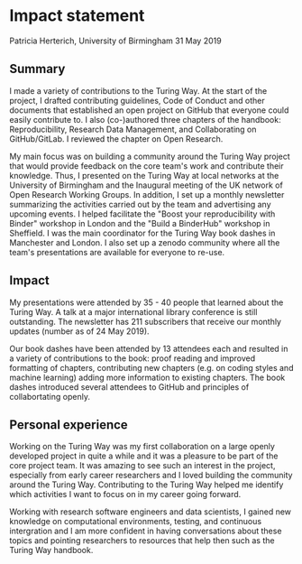 # Impact statement

Patricia Herterich, University of Birmingham
31 May 2019

## Summary

I made a variety of contributions to the Turing Way.
At the start of the project, I drafted contributing guidelines, Code of Conduct and other documents that established an open project on GitHub that everyone could easily contribute to.
I also (co-)authored three chapters of the handbook: Reproducibility, Research Data Management, and Collaborating on GitHub/GitLab.
I reviewed the chapter on Open Research.

My main focus was on building a community around the Turing Way project that would provide feedback on the core team's work and contribute their knowledge.
Thus, I presented on the Turing Way at local networks at the University of Birmingham and the Inaugural meeting of the UK network of Open Research Working Groups.
In addition, I set up a monthly newsletter summarizing the activities carried out by the team and advertising any upcoming events.
I helped facilitate the "Boost your reproducibility with Binder" workshop in London and the "Build a BinderHub" workshop in Sheffield.
I was the main coordinator for the Turing Way book dashes in Manchester and London.
I also set up a zenodo community where all the team's presentations are available for everyone to re-use.

## Impact

My presentations were attended by 35 - 40 people that learned about the Turing Way.
A talk at a major international library conference is still outstanding.
The newsletter has 211 subscribers that receive our monthly updates (number as of 24 May 2019).

Our book dashes have been attended by 13 attendees each and resulted in a variety of contributions to the book: proof reading and improved formatting of chapters, contributing new chapters (e.g. on coding styles and machine learning) adding more information to existing chapters.
The book dashes introduced several attendees to GitHub and principles of collabortating openly.

## Personal experience

Working on the Turing Way was my first collaboration on a large openly developed project in quite a while and it was a pleasure to be part of the core project team.
It was amazing to see such an interest in the project, especially from early career researchers and I loved building the community around the Turing Way.
Contributing to the Turing Way helped me identify which activities I want to focus on in my career going forward.

Working with research software engineers and data scientists, I gained new knowledge on computational environments, testing, and continuous intergration and I am more confident in having conversations about these topics and pointing researchers to resources that help then such as the Turing Way handbook.
